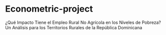 # Econometric-project
¿Qué Impacto Tiene el Empleo Rural No Agrícola en los Niveles de Pobreza? Un Análisis para los Territorios Rurales de la República Dominicana
